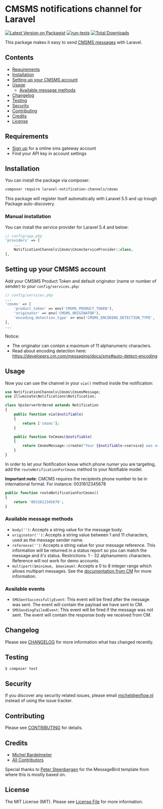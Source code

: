 # CMSMS notifications channel for Laravel

[![Latest Version on Packagist](https://img.shields.io/packagist/v/laravel-notification-channels/cmsms.svg?style=flat-square)](https://packagist.org/packages/laravel-notification-channels/cmsms)
[![run-tests](https://github.com/laravel-notification-channels/cmsms/actions/workflows/run-tests.yml/badge.svg)](https://github.com/laravel-notification-channels/cmsms/actions/workflows/run-tests.yml)
[![Total Downloads](https://img.shields.io/packagist/dt/laravel-notification-channels/cmsms.svg?style=flat-square)](https://packagist.org/packages/laravel-notification-channels/cmsms)

This package makes it easy to send [CMSMS messages](https://docs.cmtelecom.com/en/api/business-messaging-api/1.0/index) with Laravel.

## Contents

- [Requirements](#requirements)
- [Installation](#installation)
- [Setting up your CMSMS account](#setting-up-your-cmsms-account)
- [Usage](#usage)
	- [Available message methods](#available-message-methods)
- [Changelog](#changelog)
- [Testing](#testing)
- [Security](#security)
- [Contributing](#contributing)
- [Credits](#credits)
- [License](#license)

## Requirements

- [Sign up](https://www.cm.com/register/?app=fbb5f379-99d4-4321-b1cc-607e47e9b20a) for a online sms gateway account
- Find your API key in account settings

## Installation

You can install the package via composer:

``` bash
composer require laravel-notification-channels/cmsms
```

This package will register itself automatically with Laravel 5.5 and up trough Package auto-discovery.

### Manual installation

You can install the service provider for Laravel 5.4 and below:

```php
// config/app.php
'providers' => [
    ...
    NotificationChannels\Cmsms\CmsmsServiceProvider::class,
],
```

## Setting up your CMSMS account

Add your CMSMS Product Token and default originator (name or number of sender) to your `config/services.php`:

```php
// config/services.php
...
'cmsms' => [
    'product_token' => env('CMSMS_PRODUCT_TOKEN'),
    'originator' => env('CMSMS_ORIGINATOR'),
    'encoding_detection_type' => env('CMSMS_ENCODING_DETECTION_TYPE', 'AUTO'),
],
...
```

Notice:
- The originator can contain a maximum of 11 alphanumeric characters.
- Read about encoding detection here: https://developers.cm.com/messaging/docs/sms#auto-detect-encoding

## Usage

Now you can use the channel in your `via()` method inside the notification:

``` php
use NotificationChannels\Cmsms\CmsmsMessage;
use Illuminate\Notifications\Notification;

class VpsServerOrdered extends Notification
{
    public function via($notifiable)
    {
        return ['cmsms'];
    }

    public function toCmsms($notifiable)
    {
        return CmsmsMessage::create("Your {$notifiable->service} was ordered!");
    }
}
```


In order to let your Notification know which phone numer you are targeting, add the `routeNotificationForCmsms` method to your Notifiable model.

**Important note**: CMCMS requires the recipients phone number to be in international format. For instance: 0031612345678

```php
public function routeNotificationForCmsms()
{
    return '0031612345678';
}
```

### Available message methods

- `body('')`: Accepts a string value for the message body.
- `originator('')`: Accepts a string value between 1 and 11 characters, used as the message sender name.
- `reference('')`: Accepts a string value for your message reference. This information will be returned in a status report so you can match the message and it's status. Restrictions: 1 - 32 alphanumeric characters. Reference will not work for demo accounts.
- `multipart($minimum, $maximum)`: Accepts a 0 to 8 integer range which allows multipart messages. See the [documentation from CM](https://dashboard.onlinesmsgateway.com/docs#send-a-message-multipart) for more information.

### Available events
- `SMSSentSuccessfullyEvent`: This event will be fired after the message was sent. The event will contain the payload we have sent to CM.
- `SMSSendingFailedEvent`: This event will be fired if the message was not sent. The event will contain the response body we received from CM.


## Changelog

Please see [CHANGELOG](CHANGELOG.md) for more information what has changed recently.

## Testing

``` bash
$ composer test
```

## Security

If you discover any security related issues, please email michel@enflow.nl instead of using the issue tracker.

## Contributing

Please see [CONTRIBUTING](CONTRIBUTING.md) for details.

## Credits

- [Michel Bardelmeijer](https://github.com/mbardelmeijer)
- [All Contributors](../../contributors)

Special thanks to [Peter Steenbergen](http://petericebear.github.io) for the MessageBird template from where this is mostly based on.

## License

The MIT License (MIT). Please see [License File](LICENSE.md) for more information.
